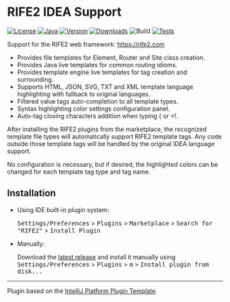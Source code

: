 # RIFE2 IDEA Support

[![License](https://img.shields.io/badge/license-Apache%20License%202.0-blue.svg)](https://opensource.org/licenses/Apache-2.0)
[![Java](https://img.shields.io/badge/java-17%2B-blue)](https://www.oracle.com/java/technologies/javase/jdk17-archive-downloads.html)
[![Version](https://img.shields.io/jetbrains/plugin/v/20947-RIFE2.svg)](https://plugins.jetbrains.com/plugin/20947-rife2)
[![Downloads](https://img.shields.io/jetbrains/plugin/d/20947-RIFE2.svg)](https://plugins.jetbrains.com/plugin/20947-rife2)
![Build](https://github.com/rife2/rife2-idea/workflows/Build/badge.svg)
[![Tests](https://rife2.com/tests-badge/badge/com.uwyn.rife2/rife2-idea)](https://github.com/rife2/rife2/actions/workflows/gradle.yml)
<!-- Plugin description -->
Support for the RIFE2 web framework: https://rife2.com

* Provides file templates for Element, Router and Site class creation.
* Provides Java live templates for common routing idioms.
* Provides template engine live templates for tag creation and surrounding.
* Supports HTML, JSON, SVG, TXT and XML template language highlighting with
  fallback to original languages.
* Filtered value tags auto-completion to all template types.
* Syntax highlighting color settings configuration panel.
* Auto-tag closing characters addition when typing { or <!.

After installing the RIFE2 plugins from the marketplace, the recognized template
file types will automatically support RIFE2 template tags. Any code outside
those template tags will be handled by the original IDEA language support.

No configuration is necessary, but if desired, the highlighted colors can be
changed for each template tag type and tag name.
<!-- Plugin description end -->

## Installation

- Using IDE built-in plugin system:
  
  <kbd>Settings/Preferences</kbd> > <kbd>Plugins</kbd> > <kbd>Marketplace</kbd> > <kbd>Search for "RIFE2"</kbd> >
  <kbd>Install Plugin</kbd>
  
- Manually:

  Download the [latest release](https://github.com/rife2/rife2-idea/releases/latest) and install it manually using
  <kbd>Settings/Preferences</kbd> > <kbd>Plugins</kbd> > <kbd>⚙️</kbd> > <kbd>Install plugin from disk...</kbd>


---
Plugin based on the [IntelliJ Platform Plugin Template][template].

[template]: https://github.com/JetBrains/intellij-platform-plugin-template
